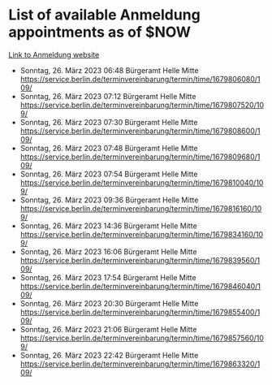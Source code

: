 # List of available Anmeldung appointments as of $NOW
[Link to Anmeldung website](https://service.berlin.de/terminvereinbarung/termin/tag.php?termin=1&anliegen[]=120686&dienstleisterlist=122210,122217,327316,122219,327312,122227,327314,122231,327346,122243,327348,122254,122252,329742,122260,329745,122262,329748,122271,327278,122273,327274,122277,327276,330436,122280,327294,122282,327290,122284,327292,122291,327270,122285,327266,122286,327264,122296,327268,150230,329760,122297,327286,122294,327284,122312,329763,122314,329775,122304,327330,122311,327334,122309,327332,317869,122281,327352,122279,329772,122283,122276,327324,122274,327326,122267,329766,122246,327318,122251,327320,122257,327322,122208,327298,122226,327300&herkunft=http%3A%2F%2Fservice.berlin.de%2Fdienstleistung%2F120686%2F)
- Sonntag, 26. März 2023 06:48 Bürgeramt Helle Mitte https://service.berlin.de/terminvereinbarung/termin/time/1679806080/109/
- Sonntag, 26. März 2023 07:12 Bürgeramt Helle Mitte https://service.berlin.de/terminvereinbarung/termin/time/1679807520/109/
- Sonntag, 26. März 2023 07:30 Bürgeramt Helle Mitte https://service.berlin.de/terminvereinbarung/termin/time/1679808600/109/
- Sonntag, 26. März 2023 07:48 Bürgeramt Helle Mitte https://service.berlin.de/terminvereinbarung/termin/time/1679809680/109/
- Sonntag, 26. März 2023 07:54 Bürgeramt Helle Mitte https://service.berlin.de/terminvereinbarung/termin/time/1679810040/109/
- Sonntag, 26. März 2023 09:36 Bürgeramt Helle Mitte https://service.berlin.de/terminvereinbarung/termin/time/1679816160/109/
- Sonntag, 26. März 2023 14:36 Bürgeramt Helle Mitte https://service.berlin.de/terminvereinbarung/termin/time/1679834160/109/
- Sonntag, 26. März 2023 16:06 Bürgeramt Helle Mitte https://service.berlin.de/terminvereinbarung/termin/time/1679839560/109/
- Sonntag, 26. März 2023 17:54 Bürgeramt Helle Mitte https://service.berlin.de/terminvereinbarung/termin/time/1679846040/109/
- Sonntag, 26. März 2023 20:30 Bürgeramt Helle Mitte https://service.berlin.de/terminvereinbarung/termin/time/1679855400/109/
- Sonntag, 26. März 2023 21:06 Bürgeramt Helle Mitte https://service.berlin.de/terminvereinbarung/termin/time/1679857560/109/
- Sonntag, 26. März 2023 22:42 Bürgeramt Helle Mitte https://service.berlin.de/terminvereinbarung/termin/time/1679863320/109/

